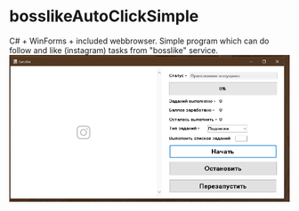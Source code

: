 # bosslikeAutoClickSimple
C# + WinForms + included webbrowser. Simple program which can do follow and like (instagram) tasks from "bosslike" service. 
![screenshot of interface](screen.png)
